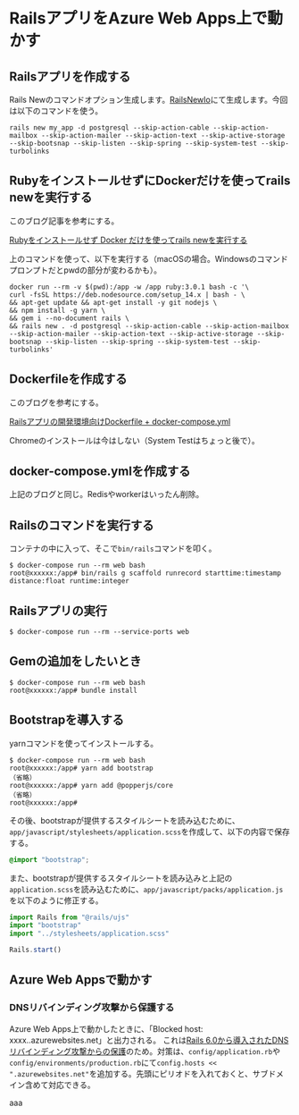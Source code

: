 # RailsアプリをAzure Web Apps上で動かす

## Railsアプリを作成する

Rails Newのコマンドオプション生成します。[RailsNewIo](https://railsnew.io/)にて生成します。今回は以下のコマンドを使う。

```
rails new my_app -d postgresql --skip-action-cable --skip-action-mailbox --skip-action-mailer --skip-action-text --skip-active-storage --skip-bootsnap --skip-listen --skip-spring --skip-system-test --skip-turbolinks
```

## RubyをインストールせずにDockerだけを使ってrails newを実行する

このブログ記事を参考にする。

[Rubyをインストールせず Docker だけを使ってrails newを実行する](https://sinsoku.hatenablog.com/entry/2021/04/03/001227)

上のコマンドを使って、以下を実行する（macOSの場合。Windowsのコマンドプロンプトだとpwdの部分が変わるかも）。

```
docker run --rm -v $(pwd):/app -w /app ruby:3.0.1 bash -c '\
curl -fsSL https://deb.nodesource.com/setup_14.x | bash - \
&& apt-get update && apt-get install -y git nodejs \
&& npm install -g yarn \
&& gem i --no-document rails \
&& rails new . -d postgresql --skip-action-cable --skip-action-mailbox --skip-action-mailer --skip-action-text --skip-active-storage --skip-bootsnap --skip-listen --skip-spring --skip-system-test --skip-turbolinks'
```

## Dockerfileを作成する

このブログを参考にする。

[Railsアプリの開発環境向けDockerfile + docker-compose.yml](https://sinsoku.hatenablog.com/entry/2021/03/24/100000)

Chromeのインストールは今はしない（System Testはちょっと後で）。

## docker-compose.ymlを作成する

上記のブログと同じ。Redisやworkerはいったん削除。

## Railsのコマンドを実行する

コンテナの中に入って、そこで`bin/rails`コマンドを叩く。

```
$ docker-compose run --rm web bash
root@xxxxxx:/app# bin/rails g scaffold runrecord starttime:timestamp distance:float runtime:integer
```

## Railsアプリの実行

```
$ docker-compose run --rm --service-ports web
```

## Gemの追加をしたいとき

```
$ docker-compose run --rm web bash
root@xxxxxx:/app# bundle install
```

## Bootstrapを導入する

yarnコマンドを使ってインストールする。

```
$ docker-compose run --rm web bash
root@xxxxxx:/app# yarn add bootstrap
（省略）
root@xxxxxx:/app# yarn add @popperjs/core
（省略）
root@xxxxxx:/app#
```

その後、bootstrapが提供するスタイルシートを読み込むために、`app/javascript/stylesheets/application.scss`を作成して、以下の内容で保存する。

```scss
@import "bootstrap";
```

また、bootstrapが提供するスタイルシートを読み込みと上記の`application.scss`を読み込むために、`app/javascript/packs/application.js`を以下のように修正する。

```javascript
import Rails from "@rails/ujs"
import "bootstrap"
import "../stylesheets/application.scss"

Rails.start()
```

## Azure Web Appsで動かす

### DNSリバインディング攻撃から保護する

Azure Web Apps上で動かしたときに、「Blocked host: xxxx..azurewebsites.net」と出力される。
これは[Rails 6.0から導入されたDNSリバインディング攻撃からの保護](https://railsguides.jp/6_0_release_notes.html#action-pack-%E4%B8%BB%E3%81%AA%E5%A4%89%E6%9B%B4)のため。対策は、`config/application.rb`や`config/environments/production.rb`にて`config.hosts << ".azurewebsites.net"`を追加する。先頭にピリオドを入れておくと、サブドメイン含めて対応できる。

aaa